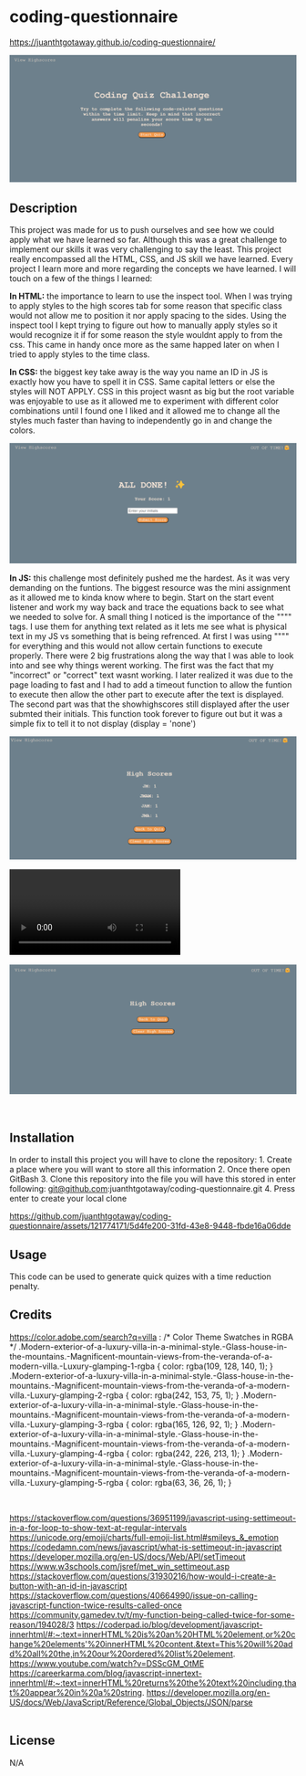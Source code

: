 # coding-questionnaire

https://juanthtgotaway.github.io/coding-questionnaire/

![alt text](./assets/images/landing%20page%20.png)

## Description 
This project was made for us to push ourselves and see how we could apply what we have learned so far. Although this was a great challenge to implement our skills it was very challenging to say the least. This project really encompassed all the HTML, CSS, and JS skill we have learned. Every project I learn more and more regarding the concepts we have learned. I will touch on a few of the things I learned: 
<br>

**In HTML:** the importance to learn to use the inspect tool. When I was trying to apply styles to the high scores tab for some reason that specific class would not allow me to position it nor apply spacing to the sides. Using the inspect tool I kept trying to figure out how to manually apply styles so it would recognize it if for some reason the style wouldnt apply to from the css. This came in handy once more as the same happed later on when I tried to apply styles to the time class. 
<br>

**In CSS:** the biggest key take away is the way you name an ID in JS is exactly how you have to spell it in CSS. Same capital letters or else the styles will NOT APPLY. CSS in this project wasnt as big but the root variable was enjoyable to use as it allowed me to experiment with different color combinations until I found one I liked and it allowed me to change all the styles much faster than having to independently go in and change the colors.
<br>

![alt text](./assets/images/All%20Done.png)

**In JS:** this challenge most definitely pushed me the hardest. As it was very demanding on the funtions. The biggest resource was the mini assignment as it allowed me to kinda know where to begin. Start on the start event listener and work my way back and trace the equations back to see what we needed to solve for. A small thing I noticed is the importance of the """" tags. I use them for anything text related as it lets me see what is physical text in my JS vs something that is being refrenced. At first I was using """" for everything and this would not allow certain functions to execute properly. There were 2 big frustrations along the way that I was able to look into and see why things werent working. The first was the fact that my "incorrect" or "correct" text wasnt working. I later realized it was due to the page loading to fast and I had to add a timeout function to allow the funtion to execute then allow the other part to execute after the text is displayed. The second part was  that the showhighscores still displayed after the user submted their initials. This function took forever to figure out but it was a simple fix to tell it to not display (display = 'none')

![alt text](./assets/images/High%20Scores.png)

<video src="Final%20render.mp4" controls title="Title"></video>

![alt text](./assets/images/clear%20Highscores.png)


<br>


## Installation
In order to install this project you will have to clone the repository: 
    1. Create a place where you will want to store all this information 
    2. Once there open GitBash
    3. Clone this repository into the file you will have this stored in
            enter following: git@github.com:juanthtgotaway/coding-questionnaire.git
    4. Press enter to create your local clone
<br>


https://github.com/juanthtgotaway/coding-questionnaire/assets/121774171/5d4fe200-31fd-43e8-9448-fbde16a06dde


## Usage
This code can be used to generate quick quizes with a time reduction penalty.
<br>

## Credits
https://color.adobe.com/search?q=villa :
/* Color Theme Swatches in RGBA */
.Modern-exterior-of-a-luxury-villa-in-a-minimal-style.-Glass-house-in-the-mountains.-Magnificent-mountain-views-from-the-veranda-of-a-modern-villa.-Luxury-glamping-1-rgba { color: rgba(109, 128, 140, 1); }
.Modern-exterior-of-a-luxury-villa-in-a-minimal-style.-Glass-house-in-the-mountains.-Magnificent-mountain-views-from-the-veranda-of-a-modern-villa.-Luxury-glamping-2-rgba { color: rgba(242, 153, 75, 1); }
.Modern-exterior-of-a-luxury-villa-in-a-minimal-style.-Glass-house-in-the-mountains.-Magnificent-mountain-views-from-the-veranda-of-a-modern-villa.-Luxury-glamping-3-rgba { color: rgba(165, 126, 92, 1); }
.Modern-exterior-of-a-luxury-villa-in-a-minimal-style.-Glass-house-in-the-mountains.-Magnificent-mountain-views-from-the-veranda-of-a-modern-villa.-Luxury-glamping-4-rgba { color: rgba(242, 226, 213, 1); }
.Modern-exterior-of-a-luxury-villa-in-a-minimal-style.-Glass-house-in-the-mountains.-Magnificent-mountain-views-from-the-veranda-of-a-modern-villa.-Luxury-glamping-5-rgba { color: rgba(63, 36, 26, 1); }

<br>

https://stackoverflow.com/questions/36951199/javascript-using-settimeout-in-a-for-loop-to-show-text-at-regular-intervals
https://unicode.org/emoji/charts/full-emoji-list.html#smileys_&_emotion
https://codedamn.com/news/javascript/what-is-settimeout-in-javascript
https://developer.mozilla.org/en-US/docs/Web/API/setTimeout
https://www.w3schools.com/jsref/met_win_settimeout.asp
https://stackoverflow.com/questions/31930216/how-would-i-create-a-button-with-an-id-in-javascript
https://stackoverflow.com/questions/40664990/issue-on-calling-javascript-function-twice-results-called-once
https://community.gamedev.tv/t/my-function-being-called-twice-for-some-reason/194028/3
https://coderpad.io/blog/development/javascript-innerhtml/#:~:text=innerHTML%20is%20an%20HTML%20element,or%20change%20elements'%20innerHTML%20content.&text=This%20will%20add%20all%20the,in%20our%20ordered%20list%20element.
https://www.youtube.com/watch?v=DSScGM_OtME
https://careerkarma.com/blog/javascript-innertext-innerhtml/#:~:text=innerHTML%20returns%20the%20text%20including,that%20appear%20in%20a%20string.
https://developer.mozilla.org/en-US/docs/Web/JavaScript/Reference/Global_Objects/JSON/parse  
<br>

## License 
N/A
